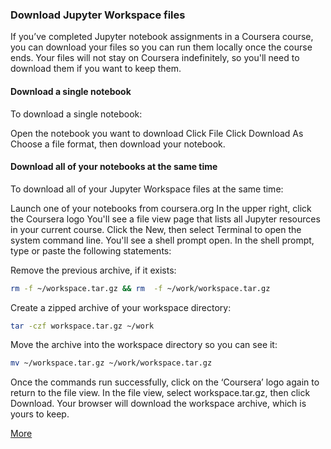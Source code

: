 ### Download Jupyter Workspace files

If you’ve completed Jupyter notebook assignments in a Coursera course, you can download your files so you can run them locally once the course ends. Your files will not stay on Coursera indefinitely, so you'll need to download them if you want to keep them.

#### Download a single notebook

To download a single notebook:

Open the notebook you want to download
Click File
Click Download As
Choose a file format, then download your notebook.

#### Download all of your notebooks at the same time

To download all of your Jupyter Workspace files at the same time:

Launch one of your notebooks from coursera.org
In the upper right, click the Coursera logo
You'll see a file view page that lists all Jupyter resources in your current course. Click the New, then select Terminal to open the system command line.
You'll see a shell prompt open. In the shell prompt, type or paste the following statements:

Remove the previous archive, if it exists: 
```bash
rm -f ~/workspace.tar.gz && rm  -f ~/work/workspace.tar.gz
```

Create a zipped archive of your workspace directory: 
```bash
tar -czf workspace.tar.gz ~/work
```

Move the archive into the workspace directory so you can see it: 
```bash
mv ~/workspace.tar.gz ~/work/workspace.tar.gz
```

Once the commands run successfully, click on the ‘Coursera’ logo again to return to the file view.
In the file view, select workspace.tar.gz, then click Download. Your browser will download the workspace archive, which is yours to keep.

[More](https://coolestguidesontheplanet.com/how-to-compress-and-uncompress-files-and-folders-in-os-x-lion-10-7-using-terminal/)